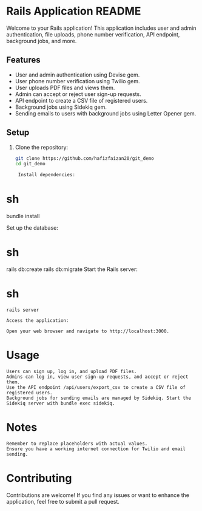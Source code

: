 # Rails Application README

Welcome to your Rails application! This application includes user and admin authentication, file uploads, phone number verification, API endpoint, background jobs, and more.

## Features

- User and admin authentication using Devise gem.
- User phone number verification using Twilio gem.
- User uploads PDF files and views them.
- Admin can accept or reject user sign-up requests.
- API endpoint to create a CSV file of registered users.
- Background jobs using Sidekiq gem.
- Sending emails to users with background jobs using Letter Opener gem.

## Setup

1. Clone the repository:

   ```sh
   git clone https://github.com/hafizfaizan20/git_demo
   cd git_demo

    Install dependencies:

# sh

bundle install

Set up the database:

# sh

rails db:create
rails db:migrate
Start the Rails server:

# sh

    rails server

    Access the application:

    Open your web browser and navigate to http://localhost:3000.

# Usage

    Users can sign up, log in, and upload PDF files.
    Admins can log in, view user sign-up requests, and accept or reject them.
    Use the API endpoint /api/users/export_csv to create a CSV file of registered users.
    Background jobs for sending emails are managed by Sidekiq. Start the Sidekiq server with bundle exec sidekiq.

# Notes

    Remember to replace placeholders with actual values.
    Ensure you have a working internet connection for Twilio and email sending.

# Contributing

Contributions are welcome! If you find any issues or want to enhance the application, feel free to submit a pull request.
